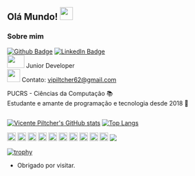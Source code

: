 ## Olá Mundo! <img src=https://github.com/TheDudeThatCode/TheDudeThatCode/blob/master/Assets/Earth.gif width="30">
 
### Sobre mim 
[![Github Badge](https://img.shields.io/badge/-Github-000?style=flat-square&logo=Github&logoColor=white&link=https://github.com/vicente-piltcher)](https://github.com/vicente-piltcher)
[![LinkedIn Badge](https://img.shields.io/badge/-LinkedIn-blue?style=flat-square&logo=linkedin&logoColor=white&link=https://www.linkedin.com/in/vicente-piltcher-1235b120b/)](https://www.linkedin.com/in/vicente-piltcher-1235b120b/)
<br/><img src=https://github.com/TheDudeThatCode/TheDudeThatCode/blob/master/Assets/Developer.gif width="40" height="30"> Junior Developer<br/>
<img src=https://github.com/TheDudeThatCode/TheDudeThatCode/blob/master/Assets/Gmail.svg widht="30" height="30"> Contato: vipiltcher62@gmail.com
 
PUCRS - Ciências da Computação 📚 <br/>
Estudante e amante de programação e tecnologia desde 2018 👾

##
[![Vicente Piltcher's GitHub stats](https://github-readme-stats.vercel.app/api?username=vicente-piltcher)](https://github.com/vicente-piltcher/github-readme-stats)
[![Top Langs](https://github-readme-stats.vercel.app/api/top-langs/?username=vicente-piltcher&layout=compact)](https://github.com/vicente-piltcher/github-readme-stats)


<code><img height="20" src="https://img.shields.io/badge/JavaScript-323330?style=for-the-badge&logo=javascript&logoColor=F7DF1E"></code>
<code><img height="20" src="https://img.shields.io/badge/-Nodejs-339933?style=flat-square&logo=Node.js&logoColor=white"></code>
<code><img height="20" src="https://img.shields.io/badge/MySQL-00000F?style=for-the-badge&logo=mysql&logoColor=white"></code>
<code><img height="20" src="http://img.shields.io/badge/-PHP-111?style=flat-square&logo=PHP"></code>
<code><img height="20" src="https://img.shields.io/badge/Git-F05032?style=for-the-badge&logo=git&logoColor=white"></code>
<code><img height="20" src="https://img.shields.io/badge/-VSCode-007ACC?style=flat-square&logo=visual-studio-code&logoColor=white"></code>
<code><img height="20" src="https://img.shields.io/badge/HTML-239120?style=for-the-badge&logo=html5&logoColor=white"></code>
<code><img height="20" src="https://img.shields.io/badge/CSS-239120?&style=for-the-badge&logo=css3&logoColor=white"></code>
<code><img height="20" src="http://img.shields.io/badge/-Flutter-blue?style=flat-red&logo=flutter"></code>
<code><img height="20" src="http://img.shields.io/badge/-Dart-0066ff?style=flat-square&logo=Dart"></code>
<code><img heigth="20" src="https://img.shields.io/badge/-Vue.Js-3fb27f?style=flat&logo=vue.js&logoColor=white"></code>


[![trophy](https://github-profile-trophy.vercel.app/?username=vicente-piltcher&rank=S&theme=dark&row=1&column=4&margin-w=4&margin-h=5)](https://github.com/ryo-ma/github-profile-trophy)

- Obrigado por visitar. 
